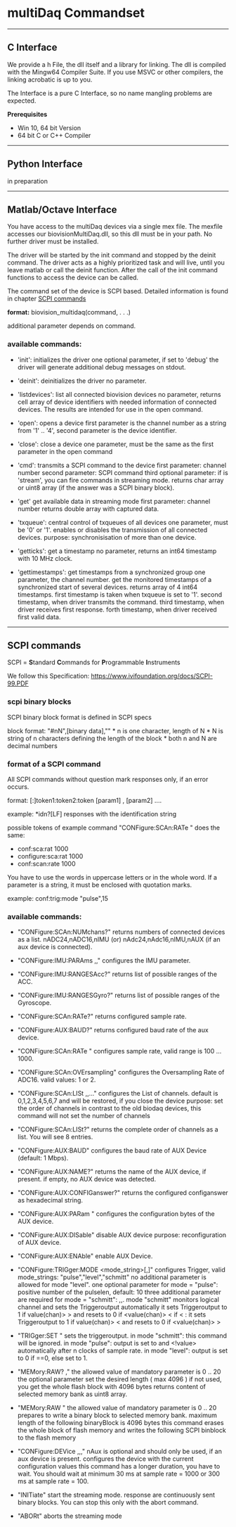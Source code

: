 # multiDaq Commandset

------------------------------------------------------------------------

## C Interface

We provide a h File, the dll itself and a library for linking. The dll
is compiled with the Mingw64 Compiler Suite. If you use MSVC or other
compilers, the linking acrobatic is up to you.

The Interface is a pure C Interface, so no name mangling problems are
expected.

**Prerequisites**

* Win 10, 64 bit Version
* 64 bit C or C++ Compiler

------------------------------------------------------------------------

## Python Interface

in preparation

------------------------------------------------------------------------

## Matlab/Octave Interface

You have access to the multiDaq devices via a single mex file. The
mexfile accesses our biovisionMultiDaq.dll, so this dll must be in your
path. No further driver must be installed.

The driver will be started by the init command and stopped by the deinit
command. The driver acts as a highly prioritized task and will live, until you leave matlab or call the deinit function. After the call of the init command functions to access the device can be called.

The command set of the device is SCPI based. Detailed information is
found in chapter [SCPI commands](#scpi-commands)

**format:** biovision_multidaq(command, . . .)

additional parameter depends on command.

### available commands:

-   'init': initializes the driver
        one optional parameter, if set to 'debug' the driver will generate additional debug messages on stdout.

-   'deinit': deinitializes the driver
        no parameter.

-   'listdevices': list all connected biovision devices
        no parameter,
        returns cell array of device identifiers with needed information of connected devices.
        The results are intended for use in the open command.

-   'open': opens a device
        first parameter is the channel number as a string from '1' .. '4',
        second parameter is the device identifier.

-   'close': close a device
        one parameter, must be the same as the first parameter
        in the open command

-   'cmd': transmits a SCPI command to the device
        first parameter: channel number
        second parameter: SCPI command
        third optional parameter: if is 'stream', you can fire commands in streaming mode.
        returns char array or uint8 array (if the answer was a SCPI binary block).

-   'get' get available data in streaming mode
        first parameter: channel number
        returns double array with captured data.

-   'txqueue': central control of txqueues of all devices
        one parameter, must be '0' or '1'.
        enables or disables the transmission of all connected devices.
        purpose: synchronisisation of more than one device.

-   'getticks': get a timestamp
        no parameter, returns an int64 timestamp with 10 MHz clock.

-   'gettimestamps': get timestamps from a synchronized group
        one parameter, the channel number.
        get the monitored timestamps of a synchronized start of several devices.
        returns array of 4 int64 timestamps.
        first timestamp is taken when txqueue is set to '1'.
        second timestamp, when driver transmits the command.
        third timestamp, when driver receives first response.
        forth timestamp, when driver received first valid data.

------------------------------------------------------------------------

## SCPI commands

SCPI = **S**tandard **C**ommands for **P**rogrammable **I**nstruments

We follow this Specification:
<https://www.ivifoundation.org/docs/SCPI-99.PDF>

### **scpi binary blocks**

SCPI binary block format is defined in SCPI specs

block format: "#nN",\[binary data\],"" \* n is one character, length of
N \* N is string of n characters defining the length of the block \*
both n and N are decimal numbers

### **format of a SCPI command**

All SCPI commands without question mark responses only, if an error
occurs.

format: \[:\]token1:token2:token \[param1\] , \[param2\] ....

example: \*idn?\[LF\] responses with the identification string

possible tokens of example command "CONFigure:SCAn:RATe " does the same:

-   conf:sca:rat 1000
-   configure:sca:rat 1000
-   conf:scan:rate 1000

You have to use the words in uppercase letters or in the whole word. If
a parameter is a string, it must be enclosed with quotation marks.

example: conf:trig:mode "pulse",15

### available commands:

-   "CONFigure:SCAn:NUMchans?"
        returns numbers of connected devices as a list.
        nADC24,nADC16,nIMU  (or)
        nAdc24,nAdc16,nIMU,nAUX (if an aux device is connected).

-   "CONFigure:IMU:PARAms <nIMU>,<rangeAcc>,<rangeGyro>"
        configures the IMU parameter.

-   "CONFigure:IMU:RANGESAcc?"
        returns list of possible ranges of the ACC.

-   "CONFigure:IMU:RANGESGyro?"
        returns list of possible ranges of the Gyroscope.

-   "CONFigure:SCAn:RATe?"
        returns configured sample rate.

-   "CONFigure:AUX:BAUD?"
        returns configured baud rate of the aux device.

-   "CONFigure:SCAn:RATe <rate>"
        configures sample rate, valid range is 100 ... 1000.

-   "CONFigure:SCAn:OVErsampling"
        configures the Oversampling Rate of ADC16.
        valid values: 1 or 2.

-   "CONFigure:SCAn:LISt <chan1>,<chan2>,..."
        configures the List of channels.
        default is 0,1,2,3,4,5,6,7 and will be restored, if you close the device
        purpose: set the order of channels
        in contrast to the old biodaq devices, this command will not set the number of channels

-   "CONFigure:SCAn:LISt?"
        returns the complete order of channels as a list.
        You will see 8 entries.

-   "CONFigure:AUX:BAUD"
        configures the baud rate of AUX Device (default: 1 Mbps).

-   "CONFigure:AUX:NAME?"
        returns the name of the AUX device, if present.
        if empty, no AUX device was detected.

-   "CONFigure:AUX:CONFIGanswer?"
        returns the configured configanswer as hexadecimal string.

-   "CONFigure:AUX:PARam <hexadecimalstring>"
        configures the configuration bytes of the AUX device.

-   "CONFigure:AUX:DISable"
        disable AUX device
        purpose: reconfiguration of AUX device.

-   "CONFigure:AUX:ENAble"
        enable AUX Device.

-   "CONFigure:TRIGger:MODE <mode_string>[,<additional parameters>]"
        configures Trigger, valid mode_strings: "pulse","level","schmitt"
        no additional parameter is allowed for mode "level".
        one optional parameter for mode = "pulse": positive number of the pulselen, default: 10
        three additional parameter are required for mode = "schmitt": <chan>,<thresholdUp>,<thresholdDwn>.
        mode "schmitt" monitors logical channel <chan> and sets the Triggeroutput automatically
        it sets Triggeroutput to 1 if value(chan)> > <ThreshouldUp>
        and resets to 0 if <value(chan)> < <thessholdDwn>
        if <ThreshouldUp> < <ThreshouldDwn>:
        it sets Triggeroutput to 1 if value(chan)> < <ThreshouldUp>
        and resets to 0 if <value(chan)> > <thessholdDwn>

-   "TRIGger:SET <value>"
        sets the triggeroutput.
        in mode "schmitt": this command will be ignored.
        in mode "pulse": output is set to <value> and <!value> automatically after n clocks of sample rate.
        in mode "level": output is set to 0 if <value>==0, else set to 1.

-   "MEMory:RAW? <membank>,<length>"
        the allowed value of mandatory parameter <membank> is 0 .. 20
        the optional parameter <length> set the desired length ( max 4096 )
        if not used, you get the whole flash block with 4096 bytes
        returns content of selected memory bank as uint8 array.

-   "MEMory:RAW <membank>"
        the allowed value of mandatory parameter <membank> is 0 .. 20
        prepares to write a binary block to selected memory bank.
        maximum length of the following binaryBlock is 4096 bytes
        this command erases the whole block of flash memory and writes
        the following SCPI binblock to the flash memory

-   "CONFigure:DEVice <nAdc32>,<nAdc16>,<nIMU>,<nAux>"
        nAux is optional and should only be used, if an aux device is present.
        configures the device with the current configuration values
        this command has a longer duration, you have to wait.
        You should wait at minimum 30 ms at sample rate = 1000
        or 300 ms at sample rate = 100.

-   "INITiate"
        start the streaming mode. response are continuously sent binary blocks.
        You can stop this only with the abort command.

-   "ABORt"
        aborts the streaming mode
